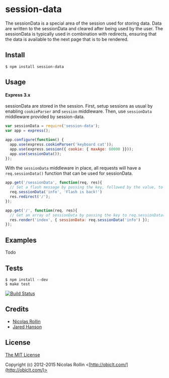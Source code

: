 # session-data

The sessionData is a special area of the session used for storing data.  Data
are written to the sessionData and cleared after being used by the user.  The
sessionData is typically used in combination with redirects, ensuring that the data
is available to the next page that is to be rendered.

## Install

    $ npm install session-data

## Usage

#### Express 3.x

sessionData are stored in the session.  First, setup sessions as usual by
enabling `cookieParser` and `session` middleware.  Then, use `sessionData` middleware
provided by session-data.

```javascript
var sessionData = require('session-data');
var app = express();

app.configure(function() {
  app.use(express.cookieParser('keyboard cat'));
  app.use(express.session({ cookie: { maxAge: 60000 }}));
  app.use(sessionData());
});
```

With the `sessionData` middleware in place, all requests will have a `req.sessionData()` function
that can be used for sessionData.

```javascript
app.get('/sessionData', function(req, res){
  // Set a flash message by passing the key, followed by the value, to req.sessionData().
  req.sessionData('info', 'Flash is back!')
  res.redirect('/');
});

app.get('/', function(req, res){
  // Get an array of sessionData by passing the key to req.sessionData()
  res.render('index', { sessionData: req.sessionData('info') });
});
```

## Examples

Todo

## Tests

    $ npm install --dev
    $ make test

[![Build Status](https://secure.travis-ci.org/Asw20/session-data.png)](http://travis-ci.org/Asw20/session-data)

## Credits

  - [Nicolas Rollin](http://github.com/Asw20)
  - [Jared Hanson](http://github.com/jaredhanson)


## License

[The MIT License](http://opensource.org/licenses/MIT)

Copyright (c) 2012-2015 Nicolas Rollin <[http://objclt.com/](http://objclt.com/)>
